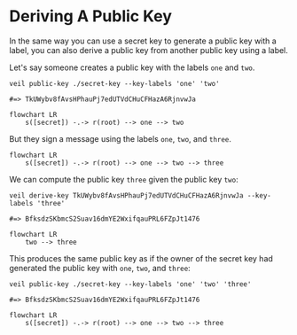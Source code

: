 # Deriving A Public Key

In the same way you can use a secret key to generate a public key with a label, you can also derive a public key from
another public key using a label.

Let's say someone creates a public key with the labels `one` and `two`.

```shell
veil public-key ./secret-key --key-labels 'one' 'two'

#=> TkUWybv8fAvsHPhauPj7edUTVdCHuCFHazA6RjnvwJa
```

```mermaid
flowchart LR
    s([secret]) -.-> r(root) --> one --> two
```

But they sign a message using the labels `one`, `two`, and `three`. 

```mermaid
flowchart LR
    s([secret]) -.-> r(root) --> one --> two --> three
```

We can compute the public key `three` given the public key `two`:

```shell
veil derive-key TkUWybv8fAvsHPhauPj7edUTVdCHuCFHazA6RjnvwJa --key-labels 'three'

#=> BfksdzSKbmcS2Suav16dmYE2WxifqauPRL6FZpJt1476
```

```mermaid
flowchart LR
    two --> three
```

This produces the same public key as if the owner of the secret key had generated the public key with `one`, `two`, and
`three`:

```shell
veil public-key ./secret-key --key-labels 'one' 'two' 'three'

#=> BfksdzSKbmcS2Suav16dmYE2WxifqauPRL6FZpJt1476
```

```mermaid
flowchart LR
    s([secret]) -.-> r(root) --> one --> two --> three
```
